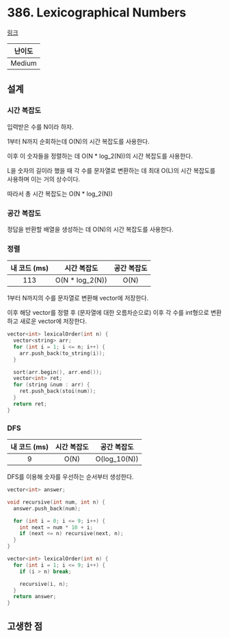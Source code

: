 # 386. Lexicographical Numbers

[링크](https://leetcode.com/problems/lexicographical-numbers/)

| 난이도 |
| :----: |
| Medium |

## 설계

### 시간 복잡도

입력받은 수를 N이라 하자.

1부터 N까지 순회하는데 O(N)의 시간 복잡도를 사용한다.

이후 이 숫자들을 정렬하는 데 O(N * log_2(N))의 시간 복잡도를 사용한다.

L을 숫자의 길이라 했을 때 각 수를 문자열로 변환하는 데 최대 O(L)의 시간 복잡도를 사용하며 이는 거의 상수이다.

따라서 총 시간 복잡도는 O(N * log_2(N))

### 공간 복잡도

정답을 반환할 배열을 생성하는 데 O(N)의 시간 복잡도를 사용한다.

### 정렬

| 내 코드 (ms) |   시간 복잡도   | 공간 복잡도 |
| :----------: | :-------------: | :---------: |
|     113      | O(N * log_2(N)) |    O(N)     |

1부터 N까지의 수를 문자열로 변환해 vector에 저장한다.

이후 해당 vector를 정렬 후 (문자열에 대한 오름차순으로) 이후 각 수를 int형으로 변환하고 새로운 vector에 저장한다.

```cpp
vector<int> lexicalOrder(int n) {
  vector<string> arr;
  for (int i = 1; i <= n; i++) {
    arr.push_back(to_string(i));
  }

  sort(arr.begin(), arr.end());
  vector<int> ret;
  for (string &num : arr) {
    ret.push_back(stoi(num));
  }
  return ret;
}
```

### DFS

| 내 코드 (ms) | 시간 복잡도 | 공간 복잡도  |
| :----------: | :---------: | :----------: |
|      9       |    O(N)     | O(log_10(N)) |

DFS를 이용해 숫자를 우선하는 순서부터 생성한다.

```cpp
vector<int> answer;

void recursive(int num, int n) {
  answer.push_back(num);

  for (int i = 0; i <= 9; i++) {
    int next = num * 10 + i;
    if (next <= n) recursive(next, n);
  }
}

vector<int> lexicalOrder(int n) {
  for (int i = 1; i <= 9; i++) {
    if (i > n) break;

    recursive(i, n);
  }
  return answer;
}
```

## 고생한 점
